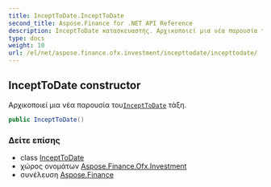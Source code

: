 ```yaml
---
title: InceptToDate.InceptToDate
second_title: Aspose.Finance for .NET API Reference
description: InceptToDate κατασκευαστής. Αρχικοποιεί μια νέα παρουσία τουInceptToDate τάξη.
type: docs
weight: 10
url: /el/net/aspose.finance.ofx.investment/incepttodate/incepttodate/
---
```

## InceptToDate constructor

Αρχικοποιεί μια νέα παρουσία του[`InceptToDate`](../) τάξη.

```csharp
public InceptToDate()
```

### Δείτε επίσης

* class [InceptToDate](../)
* χώρος ονομάτων [Aspose.Finance.Ofx.Investment](../../incepttodate/)
* συνέλευση [Aspose.Finance](../../../)


